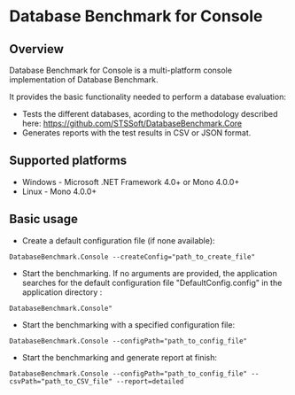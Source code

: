 # Database Benchmark for Console
## Overview
Database Benchmark for Console is a multi-platform console implementation of Database Benchmark.

It provides the basic functionality needed to perform a database evaluation:

* Tests the different databases, acording to the methodology described here: https://github.com/STSSoft/DatabaseBenchmark.Core
* Generates reports with the test results in CSV or JSON format.

## Supported platforms
* Windows - Microsoft .NET Framework 4.0+ or Mono 4.0.0+
* Linux - Mono 4.0.0+

## Basic usage

* Create a default configuration file (if none available):
```Shell
DatabaseBenchmark.Console --createConfig="path_to_create_file"
```

* Start the benchmarking. If no arguments are provided, the application searches for the default configuration file "DefaultConfig.config" in the application directory :
```Shell
DatabaseBenchmark.Console"
```

* Start the benchmarking with a specified configuration file:
```Shell
DatabaseBenchmark.Console --configPath="path_to_config_file"
```

* Start the benchmarking and generate report at finish:
```Shell
DatabaseBenchmark.Console --configPath="path_to_config_file" --csvPath="path_to_CSV_file" --report=detailed
```


